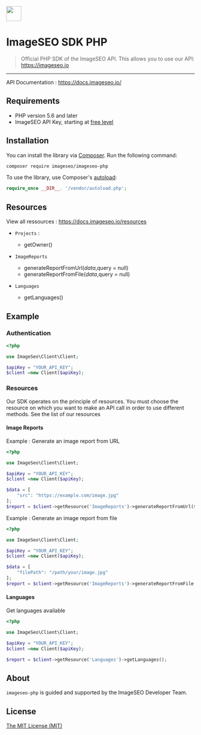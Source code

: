 <!-- logo -->
<img src="https://imageseo.io/wp-content/themes/imageseo/static/img/logo-text-color.svg" height="40" />

# ImageSEO SDK PHP

> Official PHP SDK of the ImageSEO API. This allows you to use our API: https://imageseo.io

---

API Documentation : https://docs.imageseo.io/

## Requirements

-   PHP version 5.6 and later
-   ImageSEO API Key, starting at [free level](https://imageseo.io/register)

## Installation

You can install the library via [Composer](https://getcomposer.org/). Run the following command:

```bash
composer require imageseo/imageseo-php
```

To use the library, use Composer's [autoload](https://getcomposer.org/doc/01-basic-usage.md#autoloading):

```php
require_once __DIR__. '/vendor/autoload.php';
```

## Resources

View all ressources : https://docs.imageseo.io/resources

-   `Projects` :

    -   getOwner()

-   `ImageReports`

    -   generateReportFromUrl($data,$query = null)
    -   generateReportFromFile($data,$query = null)

-   `Languages`
    -   getLanguages()

## Example

### Authentication

```php
<?php

use ImageSeo\Client\Client;

$apiKey = "YOUR_API_KEY";
$client =new Client($apiKey);
```

### Resources

Our SDK operates on the principle of resources. You must choose the resource on which you want to make an API call in order to use different methods. See the list of our resources

#### Image Reports

Example : Generate an image report from URL

```php
<?php

use ImageSeo\Client\Client;

$apiKey = "YOUR_API_KEY";
$client =new Client($apiKey);

$data = [
    "src": "https://example.com/image.jpg"
];
$report = $client->getResource('ImageReports')->generateReportFromUrl($data);
```

Example : Generate an image report from file

```php
<?php

use ImageSeo\Client\Client;

$apiKey = "YOUR_API_KEY";
$client =new Client($apiKey);

$data = [
    "filePath": "/path/your/image.jpg"
];
$report = $client->getResource('ImageReports')->generateReportFromFile($data);
```

#### Languages

Get languages available

```php
<?php

use ImageSeo\Client\Client;

$apiKey = "YOUR_API_KEY";
$client =new Client($apiKey);

$report = $client->getResource('Languages')->getLanguages();
```

## About

`imageseo-php` is guided and supported by the ImageSEO Developer Team.

## License

[The MIT License (MIT)](LICENSE.txt)
